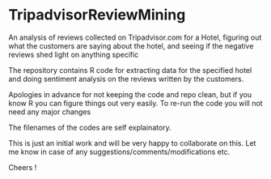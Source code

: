 TripadvisorReviewMining
=======================

An analysis of reviews collected on Tripadvisor.com for a Hotel, figuring out what the customers are saying about the hotel, and seeing if the negative reviews shed light on anything specific

The repository contains R code for extracting data for the specified hotel and doing sentiment analysis on the reviews written by the customers.

Apologies in advance for not keeping the code and repo clean, but if you know R you can figure things out very easily. To re-run the code you will not need any major changes

The filenames of the codes are self explainatory.

This is just an initial work and will be very happy to collaborate on this.
Let me know in case of any suggestions/comments/modifications etc.

Cheers !
